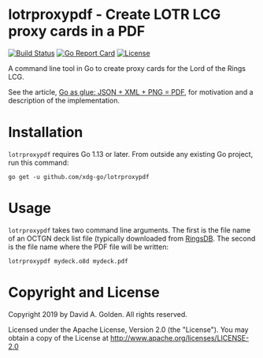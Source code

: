 # lotrproxypdf - Create LOTR LCG proxy cards in a PDF

[![Build Status](https://travis-ci.org/xdg-go/lotrproxypdf.svg?branch=master)](https://travis-ci.org/xdg-go/lotrproxypdf) [![Go Report Card](https://goreportcard.com/badge/github.com/xdg-go/lotrproxypdf)](https://goreportcard.com/report/github.com/xdg-go/lotrproxypdf) [![License](https://img.shields.io/badge/License-Apache%202.0-blue.svg)](https://opensource.org/licenses/Apache-2.0)

A command line tool in Go to create proxy cards for the Lord of the Rings LCG.

See the article, [Go as glue: JSON + XML + PNG =
PDF](https://xdg.me/blog/go-as-glue-json-xml-png-pdf/), for motivation and a
description of the implementation.

# Installation

`lotrproxypdf` requires Go 1.13 or later.  From outside any existing Go
project, run this command:

```
go get -u github.com/xdg-go/lotrproxypdf
```

# Usage

`lotrproxypdf` takes two command line arguments.  The first is the file name
of an OCTGN deck list file (typically downloaded from
[RingsDB](https://ringsdb.com/decklists).  The second is the file name where
the PDF file will be written:

```
lotrproxypdf mydeck.o8d mydeck.pdf
```

# Copyright and License

Copyright 2019 by David A. Golden. All rights reserved.

Licensed under the Apache License, Version 2.0 (the "License").
You may obtain a copy of the License at http://www.apache.org/licenses/LICENSE-2.0
